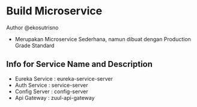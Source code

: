 # Build Microservice
  Author @ekosutrisno

 - Merupakan Microservice Sederhana, namun dibuat dengan Production Grade Standard

## Info for Service Name and Description
 - Eureka Service : eureka-service-server
 - Auth Service : service-server
 - Config Server : config-server
 - Api Gateway : zuul-api-gateway
